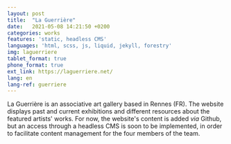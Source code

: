 ```yaml
---
layout: post
title:  "La Guerrière"
date:   2021-05-08 14:21:50 +0200
categories: works
features: 'static, headless CMS'
languages: 'html, scss, js, liquid, jekyll, forestry'
img: laguerriere
tablet_format: true
phone_format: true
ext_link: https://laguerriere.net/
lang: en
lang-ref: guerriere
---
```

La Guerrière is an associative art gallery based in Rennes (FR). The website displays past and current exhibitions and different resources about the featured artists' works. For now, the website's content is added *via* Github, but an access through a headless CMS is soon to be implemented, in order to facilitate content management for the four members of the team.
